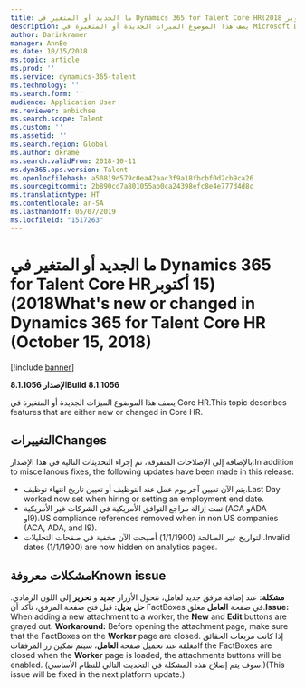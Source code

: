 ```yaml
---
title: ما الجديد أو المتغير في Dynamics 365 for Talent Core HR‏ (15 أكتوبر 2018)
description: يصف هذا الموضوع الميزات الجديدة أو المتغيرة في Microsoft Dynamics 365 for Talent Core HR.
author: Darinkramer
manager: AnnBe
ms.date: 10/15/2018
ms.topic: article
ms.prod: ''
ms.service: dynamics-365-talent
ms.technology: ''
ms.search.form: ''
audience: Application User
ms.reviewer: anbichse
ms.search.scope: Talent
ms.custom: ''
ms.assetid: ''
ms.search.region: Global
ms.author: dkrame
ms.search.validFrom: 2018-10-11
ms.dyn365.ops.version: Talent
ms.openlocfilehash: a50819d579c0ea42aac3f9a18fbcbf0d2cb9ca26
ms.sourcegitcommit: 2b890cd7a801055ab0ca24398efc8e4e777d4d8c
ms.translationtype: HT
ms.contentlocale: ar-SA
ms.lasthandoff: 05/07/2019
ms.locfileid: "1517263"
---
```

# <a name="whats-new-or-changed-in-dynamics-365-for-talent-core-hr-october-15-2018"></a><span data-ttu-id="cdf42-103">ما الجديد أو المتغير في Dynamics 365 for Talent Core HR‏ (15 أكتوبر 2018)</span><span class="sxs-lookup"><span data-stu-id="cdf42-103">What's new or changed in Dynamics 365 for Talent Core HR (October 15, 2018)</span></span>

[!include [banner](includes/banner.md)]

<span data-ttu-id="cdf42-104">**الإصدار 8.1.1056**</span><span class="sxs-lookup"><span data-stu-id="cdf42-104">**Build 8.1.1056**</span></span>

<span data-ttu-id="cdf42-105">يصف هذا الموضوع الميزات الجديدة أو المتغيرة في Core HR.</span><span class="sxs-lookup"><span data-stu-id="cdf42-105">This topic describes features that are either new or changed in Core HR.</span></span>


## <a name="changes"></a><span data-ttu-id="cdf42-106">التغييرات</span><span class="sxs-lookup"><span data-stu-id="cdf42-106">Changes</span></span>
<span data-ttu-id="cdf42-107">بالإضافة إلى الإصلاحات المتفرقة، تم إجراء التحديثات التالية في هذا الإصدار:</span><span class="sxs-lookup"><span data-stu-id="cdf42-107">In addition to miscellanous fixes, the following updates have been made in this release:</span></span>
- <span data-ttu-id="cdf42-108">يتم الآن تعيين آخر يوم عمل‬ عند التوظيف أو تعيين تاريخ انتهاء توظيف.</span><span class="sxs-lookup"><span data-stu-id="cdf42-108">Last Day worked now set when hiring or setting an employment end date.</span></span>
- <span data-ttu-id="cdf42-109">تمت إزالة مراجع التوافق الأمريكية في الشركات غير الأمريكية (ACA وADA وI9).</span><span class="sxs-lookup"><span data-stu-id="cdf42-109">US compliance references removed when in non US companies (ACA, ADA, and I9).</span></span>
- <span data-ttu-id="cdf42-110">التواريخ غير الصالحة (1/1/1900) أصبحت الآن مخفية في صفحات التحليلات.</span><span class="sxs-lookup"><span data-stu-id="cdf42-110">Invalid dates (1/1/1900) are now hidden on analytics pages.</span></span>

## <a name="known-issue"></a><span data-ttu-id="cdf42-111">مشكلات معروفة​</span><span class="sxs-lookup"><span data-stu-id="cdf42-111">Known issue</span></span>

<span data-ttu-id="cdf42-112">**مشكلة:** عند إضافة مرفق جديد لعامل، تتحول الأزرار **جديد** و **تحرير** إلى اللون الرمادي. **حل بديل:** قبل فتح صفحة المرفق، تأكد أن FactBoxes في صفحة **العامل** مغلق.</span><span class="sxs-lookup"><span data-stu-id="cdf42-112">**Issue:** When adding a new attachment to a worker, the **New** and **Edit** buttons are grayed out. **Workaround:** Before opening the attachment page, make sure that the FactBoxes on the **Worker** page are closed.</span></span> <span data-ttu-id="cdf42-113">إذا كانت مربعات الحقائق مغلقة عند تحميل صفحة **العامل**، سيتم تمكين زر المرفقات</span><span class="sxs-lookup"><span data-stu-id="cdf42-113">If the FactBoxes are closed when the **Worker** page is loaded, the attachments buttons will be enabled.</span></span> <span data-ttu-id="cdf42-114">(سوف يتم إصلاح هذه المشكلة في التحديث التالي للنظام الأساسي.)</span><span class="sxs-lookup"><span data-stu-id="cdf42-114">(This issue will be fixed in the next platform update.)</span></span>
